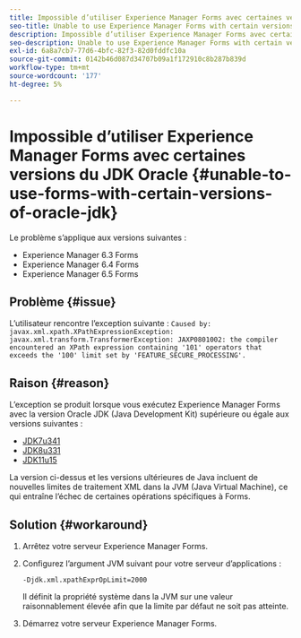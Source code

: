 ```yaml
---
title: Impossible d’utiliser Experience Manager Forms avec certaines versions du JDK Oracle
seo-title: Unable to use Experience Manager Forms with certain versions of Oracle JDK
description: Impossible d’utiliser Experience Manager Forms avec certaines versions du JDK Oracle
seo-description: Unable to use Experience Manager Forms with certain versions of Oracle JDK
exl-id: 6a8a7cb7-77d6-4bfc-82f3-82d0fddfc10a
source-git-commit: 0142b46d087d34707b09a1f172910c8b287b839d
workflow-type: tm+mt
source-wordcount: '177'
ht-degree: 5%

---
```


# Impossible d’utiliser Experience Manager Forms avec certaines versions du JDK Oracle {#unable-to-use-forms-with-certain-versions-of-oracle-jdk}

Le problème s’applique aux versions suivantes :

* Experience Manager 6.3 Forms
* Experience Manager 6.4 Forms
* Experience Manager 6.5 Forms

## Problème {#issue}

L’utilisateur rencontre l’exception suivante :
`Caused by: javax.xml.xpath.XPathExpressionException: javax.xml.transform.TransformerException: JAXP0801002: the compiler encountered an XPath expression containing '101' operators that exceeds the '100' limit set by 'FEATURE_SECURE_PROCESSING'.`

## Raison {#reason}

L’exception se produit lorsque vous exécutez Experience Manager Forms avec la version Oracle JDK (Java Development Kit) supérieure ou égale aux versions suivantes :

* [JDK7u341](https://www.oracle.com/java/technologies/javase/7u341-relnotes.html)
* [JDK8u331](https://www.oracle.com/java/technologies/javase/8u331-relnotes.html)
* [JDK11u15](https://www.oracle.com/java/technologies/javase/11-0-15-relnotes.html)

La version ci-dessus et les versions ultérieures de Java incluent de nouvelles limites de traitement XML dans la JVM (Java Virtual Machine), ce qui entraîne l’échec de certaines opérations spécifiques à Forms.

## Solution {#workaround}

1. Arrêtez votre serveur Experience Manager Forms.
1. Configurez l’argument JVM suivant pour votre serveur d’applications :

   `-Djdk.xml.xpathExprOpLimit=2000`

   Il définit la propriété système dans la JVM sur une valeur raisonnablement élevée afin que la limite par défaut ne soit pas atteinte.

1. Démarrez votre serveur Experience Manager Forms.
